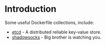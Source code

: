 # Introduction

Some useful Dockerfile collections, include:

- [etcd](https://github.com/coreos/etcd) - A distributed reliable key-value store.
- [shadowsocks](https://github.com/jetz/shadowsocks) - Big brother is watching you.
